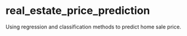 # real_estate_price_prediction
Using regression and classification methods to predict home sale price.
